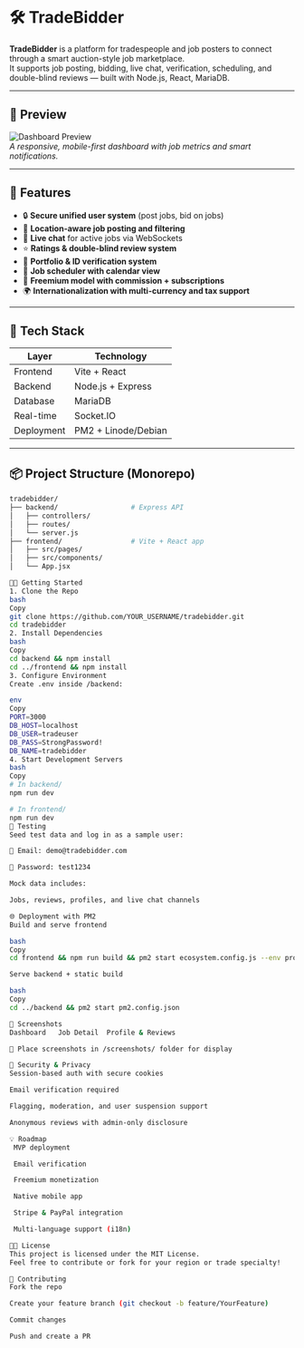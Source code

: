 # 🛠️ TradeBidder

**TradeBidder** is a platform for tradespeople and job posters to connect through a smart auction-style job marketplace.  
It supports job posting, bidding, live chat, verification, scheduling, and double-blind reviews — built with Node.js, React, MariaDB.

---

## 📸 Preview

![Dashboard Preview](screenshots/dashboard.png)  
_A responsive, mobile-first dashboard with job metrics and smart notifications._

---

## 🚀 Features

- 🔒 **Secure unified user system** (post jobs, bid on jobs)
- 📍 **Location-aware job posting and filtering**
- 💬 **Live chat** for active jobs via WebSockets
- ⭐ **Ratings & double-blind review system**
- 🧾 **Portfolio & ID verification system**
- 📅 **Job scheduler with calendar view**
- 🧮 **Freemium model with commission + subscriptions**
- 🌍 **Internationalization with multi-currency and tax support**

---

## 🧰 Tech Stack

| Layer       | Technology                      |
|-------------|----------------------------------|
| Frontend    | Vite + React                    |
| Backend     | Node.js + Express               |
| Database    | MariaDB                         |
| Real-time   | Socket.IO                       |
| Deployment  | PM2 + Linode/Debian             |

---

## 📦 Project Structure (Monorepo)

```bash
tradebidder/
├── backend/                  # Express API
│   ├── controllers/
│   ├── routes/
│   └── server.js
├── frontend/                 # Vite + React app
│   ├── src/pages/
│   ├── src/components/
│   └── App.jsx

🧑‍💻 Getting Started
1. Clone the Repo
bash
Copy
git clone https://github.com/YOUR_USERNAME/tradebidder.git
cd tradebidder
2. Install Dependencies
bash
Copy
cd backend && npm install
cd ../frontend && npm install
3. Configure Environment
Create .env inside /backend:

env
Copy
PORT=3000
DB_HOST=localhost
DB_USER=tradeuser
DB_PASS=StrongPassword!
DB_NAME=tradebidder
4. Start Development Servers
bash
Copy
# In backend/
npm run dev

# In frontend/
npm run dev
🧪 Testing
Seed test data and log in as a sample user:

📩 Email: demo@tradebidder.com

🔑 Password: test1234

Mock data includes:

Jobs, reviews, profiles, and live chat channels

🌐 Deployment with PM2
Build and serve frontend

bash
Copy
cd frontend && npm run build && pm2 start ecosystem.config.js --env production

Serve backend + static build

bash
Copy
cd ../backend && pm2 start pm2.config.json

📂 Screenshots
Dashboard	Job Detail	Profile & Reviews

📁 Place screenshots in /screenshots/ folder for display

🔐 Security & Privacy
Session-based auth with secure cookies

Email verification required

Flagging, moderation, and user suspension support

Anonymous reviews with admin-only disclosure

💡 Roadmap
 MVP deployment

 Email verification

 Freemium monetization

 Native mobile app

 Stripe & PayPal integration

 Multi-language support (i18n)

🧑‍🏫 License
This project is licensed under the MIT License.
Feel free to contribute or fork for your region or trade specialty!

🤝 Contributing
Fork the repo

Create your feature branch (git checkout -b feature/YourFeature)

Commit changes

Push and create a PR
